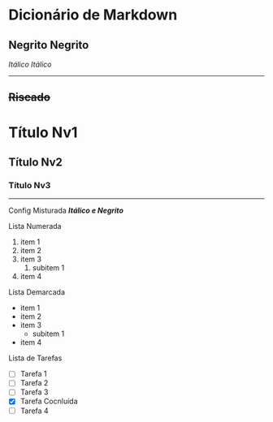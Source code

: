 # Dicionário de Markdown

**Negrito**
__Negrito__
---
*Itálico*
_Itálico_
***
~~Riscado~~
---
# Título Nv1
## Título Nv2
### Título Nv3
---
Config Misturada __*Itálico e Negrito*__

Lista Numerada
1. item 1
1. item 2
1. item 3
   1. subitem 1
1. item 4

Lista Demarcada
* item 1
* item 2
* item 3
   * subitem 1
* item 4

Lista de Tarefas
- [ ] Tarefa 1
- [ ] Tarefa 2
- [ ] Tarefa 3
- [x] Tarefa Cocnluída
- [ ] Tarefa 4